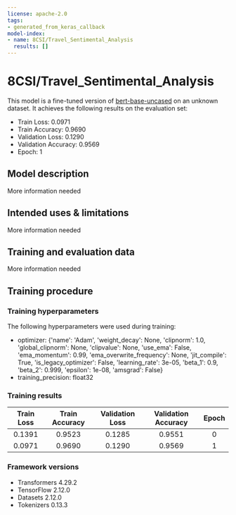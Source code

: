 ```yaml
---
license: apache-2.0
tags:
- generated_from_keras_callback
model-index:
- name: 8CSI/Travel_Sentimental_Analysis
  results: []
---
```


<!-- This model card has been generated automatically according to the information Keras had access to. You should
probably proofread and complete it, then remove this comment. -->

# 8CSI/Travel_Sentimental_Analysis

This model is a fine-tuned version of [bert-base-uncased](https://huggingface.co/bert-base-uncased) on an unknown dataset.
It achieves the following results on the evaluation set:
- Train Loss: 0.0971
- Train Accuracy: 0.9690
- Validation Loss: 0.1290
- Validation Accuracy: 0.9569
- Epoch: 1

## Model description

More information needed

## Intended uses & limitations

More information needed

## Training and evaluation data

More information needed

## Training procedure

### Training hyperparameters

The following hyperparameters were used during training:
- optimizer: {'name': 'Adam', 'weight_decay': None, 'clipnorm': 1.0, 'global_clipnorm': None, 'clipvalue': None, 'use_ema': False, 'ema_momentum': 0.99, 'ema_overwrite_frequency': None, 'jit_compile': True, 'is_legacy_optimizer': False, 'learning_rate': 3e-05, 'beta_1': 0.9, 'beta_2': 0.999, 'epsilon': 1e-08, 'amsgrad': False}
- training_precision: float32

### Training results

| Train Loss | Train Accuracy | Validation Loss | Validation Accuracy | Epoch |
|:----------:|:--------------:|:---------------:|:-------------------:|:-----:|
| 0.1391     | 0.9523         | 0.1285          | 0.9551              | 0     |
| 0.0971     | 0.9690         | 0.1290          | 0.9569              | 1     |


### Framework versions

- Transformers 4.29.2
- TensorFlow 2.12.0
- Datasets 2.12.0
- Tokenizers 0.13.3

